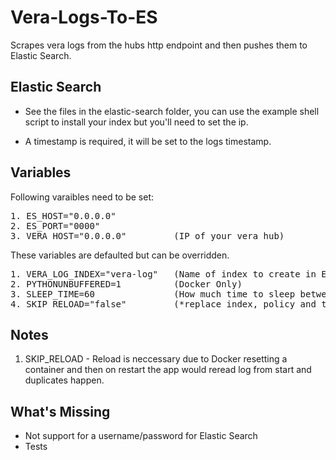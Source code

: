 # Vera-Logs-To-ES
Scrapes vera logs from the hubs http endpoint and then pushes them to Elastic Search.

## Elastic Search
- See the files in the elastic-search folder, you can use the example shell script to install your index but you'll need to set the ip.

- A timestamp is required, it will be set to the logs timestamp.

## Variables
Following varaibles need to be set:

<pre>
1. ES_HOST="0.0.0.0"
2. ES_PORT="0000"
3. VERA_HOST="0.0.0.0"         (IP of your vera hub)
</pre>
These variables are defaulted but can be overridden.
<pre>
1. VERA_LOG_INDEX="vera-log"   (Name of index to create in ES)
2. PYTHONUNBUFFERED=1          (Docker Only)
3. SLEEP_TIME=60               (How much time to sleep between log calls)
4. SKIP_RELOAD="false"         (*replace index, policy and template at startup"
</pre>

## Notes
1. SKIP_RELOAD - Reload is neccessary due to Docker resetting a container and then on restart the app would reread log from start and duplicates happen.

## What's Missing
- Not support for a username/password for Elastic Search
- Tests